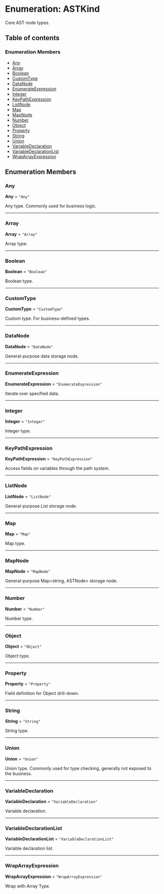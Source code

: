 # Enumeration: ASTKind

Core AST node types.

## Table of contents

### Enumeration Members

* [Any](/auto-docs/fixed-layout-editor/enums/ASTKind.md#any)
* [Array](/auto-docs/fixed-layout-editor/enums/ASTKind.md#array)
* [Boolean](/auto-docs/fixed-layout-editor/enums/ASTKind.md#boolean)
* [CustomType](/auto-docs/fixed-layout-editor/enums/ASTKind.md#customtype)
* [DataNode](/auto-docs/fixed-layout-editor/enums/ASTKind.md#datanode)
* [EnumerateExpression](/auto-docs/fixed-layout-editor/enums/ASTKind.md#enumerateexpression)
* [Integer](/auto-docs/fixed-layout-editor/enums/ASTKind.md#integer)
* [KeyPathExpression](/auto-docs/fixed-layout-editor/enums/ASTKind.md#keypathexpression)
* [ListNode](/auto-docs/fixed-layout-editor/enums/ASTKind.md#listnode)
* [Map](/auto-docs/fixed-layout-editor/enums/ASTKind.md#map)
* [MapNode](/auto-docs/fixed-layout-editor/enums/ASTKind.md#mapnode)
* [Number](/auto-docs/fixed-layout-editor/enums/ASTKind.md#number)
* [Object](/auto-docs/fixed-layout-editor/enums/ASTKind.md#object)
* [Property](/auto-docs/fixed-layout-editor/enums/ASTKind.md#property)
* [String](/auto-docs/fixed-layout-editor/enums/ASTKind.md#string)
* [Union](/auto-docs/fixed-layout-editor/enums/ASTKind.md#union)
* [VariableDeclaration](/auto-docs/fixed-layout-editor/enums/ASTKind.md#variabledeclaration)
* [VariableDeclarationList](/auto-docs/fixed-layout-editor/enums/ASTKind.md#variabledeclarationlist)
* [WrapArrayExpression](/auto-docs/fixed-layout-editor/enums/ASTKind.md#wraparrayexpression)

## Enumeration Members

### Any

**Any** = `"Any"`

Any type.
Commonly used for business logic.

***

### Array

**Array** = `"Array"`

Array type.

***

### Boolean

**Boolean** = `"Boolean"`

Boolean type.

***

### CustomType

**CustomType** = `"CustomType"`

Custom type.
For business-defined types.

***

### DataNode

**DataNode** = `"DataNode"`

General-purpose data storage node.

***

### EnumerateExpression

**EnumerateExpression** = `"EnumerateExpression"`

Iterate over specified data.

***

### Integer

**Integer** = `"Integer"`

Integer type.

***

### KeyPathExpression

**KeyPathExpression** = `"KeyPathExpression"`

Access fields on variables through the path system.

***

### ListNode

**ListNode** = `"ListNode"`

General-purpose List<ASTNode> storage node.

***

### Map

**Map** = `"Map"`

Map type.

***

### MapNode

**MapNode** = `"MapNode"`

General-purpose Map\<string, ASTNode> storage node.

***

### Number

**Number** = `"Number"`

Number type.

***

### Object

**Object** = `"Object"`

Object type.

***

### Property

**Property** = `"Property"`

Field definition for Object drill-down.

***

### String

**String** = `"String"`

String type.

***

### Union

**Union** = `"Union"`

Union type.
Commonly used for type checking, generally not exposed to the business.

***

### VariableDeclaration

**VariableDeclaration** = `"VariableDeclaration"`

Variable declaration.

***

### VariableDeclarationList

**VariableDeclarationList** = `"VariableDeclarationList"`

Variable declaration list.

***

### WrapArrayExpression

**WrapArrayExpression** = `"WrapArrayExpression"`

Wrap with Array Type.
